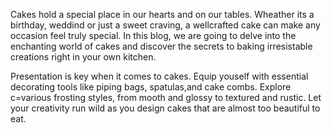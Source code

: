 Cakes hold a special place in our hearts and on our tables. Wheather its a birthday, weddind or just a sweet craving, a wellcrafted cake can make any occasion feel truly special.  In this blog, we are going to delve into the enchanting world of cakes and discover the secrets to baking irresistable creations right in your own kitchen.

Presentation is key when it comes to cakes. Equip youself with essential decorating tools like piping bags, spatulas,and cake combs.  Explore c=various frosting styles, from mooth and glossy to textured and rustic. Let your creativity run wild as you design cakes that are almost too beautiful to eat.